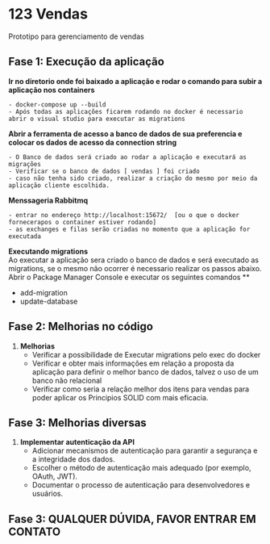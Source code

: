 # 123 Vendas
Prototipo para gerenciamento de vendas
## Fase 1: Execução da aplicação
**Ir no diretorio onde foi baixado a aplicação e rodar o comando para subir a aplicação nos containers**

    - docker-compose up --build
    - Após todas as aplicações ficarem rodando no docker é necessario abrir o visual studio para executar as migrations
    
**Abrir a ferramenta de acesso a banco de dados de sua preferencia e colocar os dados de acesso da connection string**

    - O Banco de dados será criado ao rodar a aplicação e executará as migrações
    - Verificar se o banco de dados [ vendas ] foi criado
    - caso não tenha sido criado, realizar a criação do mesmo por meio da aplicação cliente escolhida.
    
**Menssageria Rabbitmq**

    - entrar no endereço http://localhost:15672/  [ou o que o docker fornecerapos o container estiver rodando]
    - as exchanges e filas serão criadas no momento que a aplicação for executada
    
**Executando migrations**  
Ao executar a aplicação sera criado o banco de dados  e será executado as migrations, se o mesmo não ocorrer é necessario realizar os passos abaixo.
Abrir o Package Manager Console e executar os seguintes comandos
**
- add-migration <NOME-DA-MIGRATION>
- update-database

## Fase 2: Melhorias no código

1. **Melhorias**
   - Verificar a possibilidade de Executar migrations pelo exec do docker
   - Verificar e obter mais informações em relação a proposta da aplicação para definir o melhor banco de dados, talvez o uso de um banco não relacional
   - Verificar como seria a relação melhor dos itens para vendas para poder aplicar os Principios SOLID com mais eficacia.

## Fase 3: Melhorias diversas

1. **Implementar autenticação da API**
   - Adicionar mecanismos de autenticação para garantir a segurança e a integridade dos dados.
   - Escolher o método de autenticação mais adequado (por exemplo, OAuth, JWT).
   - Documentar o processo de autenticação para desenvolvedores e usuários.

## Fase 3: QUALQUER DÚVIDA, FAVOR ENTRAR EM CONTATO

